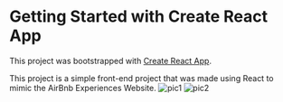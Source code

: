 # Getting Started with Create React App

This project was bootstrapped with [Create React App](https://github.com/facebook/create-react-app).

This project is a simple front-end project that was made using React to mimic the AirBnb Experiences Website.
![pic1](https://user-images.githubusercontent.com/106478085/198885056-61f3bdff-ff92-42e6-a6bf-83cd723b9e3a.png) ![pic2](https://user-images.githubusercontent.com/106478085/198885058-8944f039-3912-4e80-91e2-06706b27e4f4.png)

